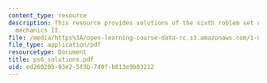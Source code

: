 ```yaml
---
content_type: resource
description: This resource provides solutions of the sixth roblem set on engineering
  mechanics II.
file: /media/https%3A/open-learning-course-data-rc.s3.amazonaws.com/1-060-engineering-mechanics-ii-spring-2006/ed26020b03e25f3b7d0fb813e9b03212_ps6_solutions.pdf
file_type: application/pdf
resourcetype: Document
title: ps6_solutions.pdf
uid: ed26020b-03e2-5f3b-7d0f-b813e9b03212
---
```

